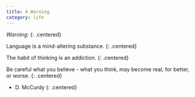 ```yaml
---
title: A Warning
category: life
---
```


*Warning:*
{: .centered}

Language is a mind-altering substance.
{: .centered}

The habit of thinking is an addiction.
{: .centered}

Be careful what you believe -
what you think, may become real,
for better, or worse.
{: .centered}

- D. McCurdy
{: .centered}
